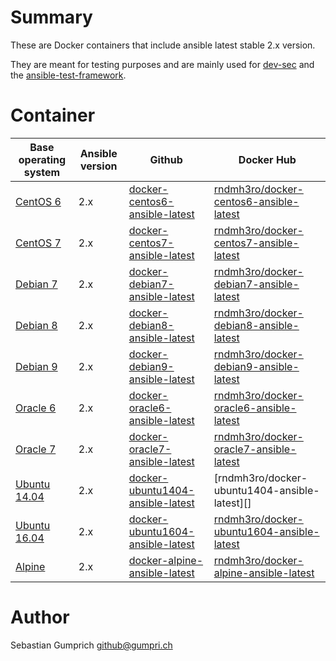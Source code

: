 # Summary
These are Docker containers that include ansible latest stable 2.x version.

They are meant for testing purposes and are mainly used for [dev-sec](https://github.com/dev-sec/) and the [ansible-test-framework](https://github.com/rndmh3ro/ansible-test-framework).

# Container

| Base operating system  | Ansible version | Github                                | Docker Hub                                    |
| ---------------------- | --------------- | ------------------------------------- |-----------------------------------------------|
| [CentOS 6][centos]     | 2.x             | [docker-centos6-ansible-latest][]     | [rndmh3ro/docker-centos6-ansible-latest][]    |
| [CentOS 7][centos]     | 2.x             | [docker-centos7-ansible-latest][]     | [rndmh3ro/docker-centos7-ansible-latest][]    |
| [Debian 7][debian]     | 2.x             | [docker-debian7-ansible-latest][]     | [rndmh3ro/docker-debian7-ansible-latest][]    |
| [Debian 8][debian]     | 2.x             | [docker-debian8-ansible-latest][]     | [rndmh3ro/docker-debian8-ansible-latest][]    |
| [Debian 9][debian]     | 2.x             | [docker-debian9-ansible-latest][]     | [rndmh3ro/docker-debian9-ansible-latest][]    |
| [Oracle 6][oracle]     | 2.x             | [docker-oracle6-ansible-latest][]     | [rndmh3ro/docker-oracle6-ansible-latest][]    |
| [Oracle 7][oracle]     | 2.x             | [docker-oracle7-ansible-latest][]     | [rndmh3ro/docker-oracle7-ansible-latest][]    |
| [Ubuntu 14.04][ubuntu] | 2.x             | [docker-ubuntu1404-ansible-latest][]  | [rndmh3ro/docker-ubuntu1404-ansible-latest][] |
| [Ubuntu 16.04][ubuntu] | 2.x             | [docker-ubuntu1604-ansible-latest][]  | [rndmh3ro/docker-ubuntu1604-ansible-latest][] |
| [Alpine][alpine]       | 2.x             | [docker-alpine-ansible-latest][]      | [rndmh3ro/docker-alpine-ansible-latest][]     |


# Author

Sebastian Gumprich <github@gumpri.ch>


[centos]: https://hub.docker.com/_/centos/
[debian]: https://hub.docker.com/_/debian/
[oracle]: https://hub.docker.com/_/oraclelinux/
[ubuntu]: https://hub.docker.com/_/ubuntu/
[alpine]: https://hub.docker.com/_/alpine/
[docker-centos6-ansible-latest]: https://github.com/rndmh3ro/docker-ansible/blob/master/centos6-ansible-latest/Dockerfile
[docker-centos7-ansible-latest]: https://github.com/rndmh3ro/docker-ansible/blob/master/centos7-ansible-latest/Dockerfile
[docker-debian7-ansible-latest]: https://github.com/rndmh3ro/docker-ansible/blob/master/debian7-ansible-latest/Dockerfile
[docker-debian8-ansible-latest]: https://github.com/rndmh3ro/docker-ansible/blob/master/debian8-ansible-latest/Dockerfile
[docker-debian9-ansible-latest]: https://github.com/rndmh3ro/docker-ansible/blob/master/debian9-ansible-latest/Dockerfile
[docker-oracle6-ansible-latest]: https://github.com/rndmh3ro/docker-ansible/blob/master/oracle6-ansible-latest/Dockerfile
[docker-oracle7-ansible-latest]: https://github.com/rndmh3ro/docker-ansible/blob/master/oracle7-ansible-latest/Dockerfile
[docker-ubuntu1404-ansible-latest]: https://github.com/rndmh3ro/docker-ansible/blob/master/ubuntu1404-ansible-latest/Dockerfile
[docker-ubuntu1604-ansible-latest]: https://github.com/rndmh3ro/docker-ansible/blob/master/ubuntu1604-ansible-latest/Dockerfile
[docker-alpine-ansible-latest]: https://github.com/rndmh3ro/docker-ansible/blob/master/alpine-ansible-latest/Dockerfile

[rndmh3ro/docker-centos6-ansible-latest]: https://hub.docker.com/r/rndmh3ro/docker-centos6-ansible
[rndmh3ro/docker-centos7-ansible-latest]: https://hub.docker.com/r/rndmh3ro/docker-centos7-ansible
[rndmh3ro/docker-debian7-ansible-latest]: https://hub.docker.com/r/rndmh3ro/docker-debian7-ansible
[rndmh3ro/docker-debian8-ansible-latest]: https://hub.docker.com/r/rndmh3ro/docker-debian8-ansible
[rndmh3ro/docker-debian9-ansible-latest]: https://hub.docker.com/r/rndmh3ro/docker-debian9-ansible
[rndmh3ro/docker-oracle6-ansible-latest]: https://hub.docker.com/r/rndmh3ro/docker-oracle6-ansible
[rndmh3ro/docker-oracle7-ansible-latest]: https://hub.docker.com/r/rndmh3ro/docker-oracle7-ansible
[rndmh3ro/docker-ubuntu1604-ansible-latest]: https://hub.docker.com/r/rndmh3ro/docker-ubuntu1604-ansible
[rndmh3ro/docker-alpine-ansible-latest]: https://hub.docker.com/r/rndmh3ro/docker-alpine-ansible
